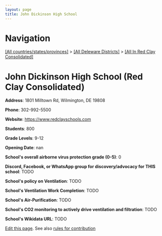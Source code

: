 ```yaml
---
layout: page
title: John Dickinson High School
---
```

# Navigation

[[All countries/states/provinces]](../../..) > [[All Deleware Districts]](../..) > [[All In Red Clay Consolidated]](..)

# John Dickinson High School (Red Clay Consolidated)

**Address**: 1801 Milltown Rd, Wilmington, DE 19808

**Phone**: 302-992-5500

**Website**: <https://www.redclayschools.com>

**Students**: 800

**Grade Levels**: 9-12

**Opening Date**: nan

**School's overall airborne virus protection grade (0-5)**: 0

**Discord, Facebook, or WhatsApp group for discovery/advocacy for THIS school**: TODO

**School's policy on Ventilation**: TODO

**School's Ventilation Work Completion**: TODO

**School's Air-Purification**: TODO

**School's CO2 monitoring to actively drive ventilation and filtration**: TODO

**School's Wikidata URL**: TODO


[Edit this page](https://github.com/ventilate-schools/DE/edit/main/./Red_Clay_Consolidated/John_Dickinson_High_School.md). See also [rules for contribution](../../../contribution-rules/)